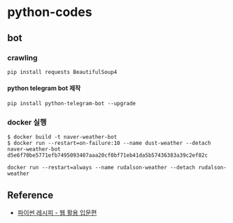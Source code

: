 # python-codes

## bot

### crawling
```shell script
pip install requests BeautifulSoup4
```

#### python telegram bot 제작
```shell script
pip install python-telegram-bot --upgrade
```

### docker 실행
```shell script
$ docker build -t naver-weather-bot
$ docker run --restart=on-failure:10 --name dust-weather --detach naver-weather-bot d5e6f70be5771efb7495093407aaa20cf0bf71eb41da5b57436383a39c2ef82c
```

```
docker run --restart=always --name rudalson-weather --detach rudalson-weather
```

## Reference
* [파이썬 레시피 - 웹 활용 입문편](https://wikidocs.net/book/2965)
